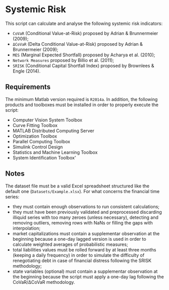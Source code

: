 # Systemic Risk

This script can calculate and analyse the following systemic risk indicators:
* `CoVaR` (Conditional Value-at-Risk) proposed by Adrian & Brunnermeier (2009);
* `ΔCoVaR` (Delta Conditional Value-at-Risk) proposed by Adrian & Brunnermeier (2009);
* `MES` (Marginal Expected Shortfall) proposed by Acharya et al. (2010);
* `Network Measures` proposed by Billio et al. (2011);
* `SRISK` (Conditional Capital Shortfall Index) proposed by Brownlees & Engle (2014).

## Requirements

The minimum Matlab version required is `R2014a`. In addition, the following products and toolboxes must be installed in order to properly execute the script:
* Computer Vision System Toolbox
* Curve Fitting Toolbox
* MATLAB Distributed Computing Server
* Optimization Toolbox
* Parallel Computing Toolbox
* Simulink Control Design
* Statistics and Machine Learning Toolbox
* System Identification Toolbox'

## Notes

The dataset file must be a valid Excel spreadsheet structured like the default one (`Datasets/Example.xlsx`). For what concerns the financial time series:
* they must contain enough observations to run consistent calculations;
* they must have been previously validated and preprocessed discarding illiquid series with too many zeroes (unless necessary), detecting and removing outliers, removing rows with NaNs or filling the gaps with interpolation;
* market capitalizations must contain a supplementar observation at the beginning because a one-day lagged version is used in order to calculate weighted averages of probabilistic measures;
* total liabilities values must be rolled forward by at least three months (keeping a daily frequency) in order to simulate the difficulty of renegotiating debt in case of financial distress following the SRISK methodology;
* state variables (optional) must contain a supplementar observation at the beginning because the script must apply a one-day lag following the CoVaR/ΔCoVaR methodology.
